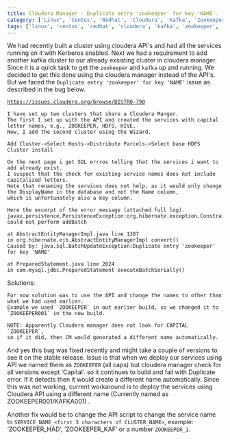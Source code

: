 ```yaml
---
title: Cloudera Manager - Duplicate entry 'zookeeper' for key 'NAME'.
category: ['Linux', 'Centos', 'Redhat', 'Cloudera', 'Kafka', 'Zookeeper', 'Cluster']
tags: ['linux', 'centos', 'redhat', 'cloudera', 'kafka', 'zookeeper', 'cluster']
---
```


We had recently built a cluster using cloudera API's and had all the services running on it with Kerberos enabled.
Next we had a requirement to add another kafka cluster to our already exsisting cluster in cloudera manager. Since it is a quick task to get the `zookeeper` and `kafka` up and running.
We decided to get this done using the cloudera manager instead of the API's. But we faced the `Duplicate entry 'zookeeper' for key 'NAME'` issue as described in the bug below.
 
[`https://issues.cloudera.org/browse/DISTRO-790`](https://issues.cloudera.org/browse/DISTRO-790)

    I have set up two clusters that share a Cloudera Manger.
    The first I set up with the API and created the services with capital letter names, e.g., ZOOKEEPER, HDFS, HIVE.
    Now, I add the second cluster using the Wizard.
    
    Add Cluster->Select Hosts->Distribute Parcels->Select base HDFS Cluster install
    
    On the next page i get SQL errros telling that the services i want to add already exist. 
    I suspect that the check for existing service names does not include capitalized letters.
    Note that renaming the services does not help, as it would only change the DisplayName in the database and not the Name column, 
    which is unfortunately also a key column. 

    Here the excerpt of the error message (attached full log).
    javax.persistence.PersistenceException:org.hibernate.exception.ConstraintViolationException: could not perform addBatch
    
    at AbstractEntityManagerImpl.java line 1387
    in org.hibernate.ejb.AbstractEntityManagerImpl convert()
    Caused by: java.sql.BatchUpdateException:Duplicate entry 'zookeeper' for key 'NAME'
    
    at PreparedStatement.java line 2024
    in com.mysql.jdbc.PreparedStatement executeBatchSerially()

Solutions: 

    For now solution was to use the API and change the names to other than what we had used earlier. 
    Example we used `ZOOKEEPER` in out earlier build, so we changed it to `ZOOKEEPER001` in the new build. 
    
    NOTE: Apparently Cloudera manager does not look for CAPITAL `ZOOKEEPER`, 
    so if it did, then CM would generated a different name automatically.

And yes this bug was fixed recently and might take a couple of versions to see it on the stable release.
Issue is that when we deploy our services using API we named them as `ZOOKEEPER`  (all caps) but cloudera manager check for all versions except ‘Capital’.
so it continues to build and  fail with Duplicate error. If it detects then it would create a different name automatically.
Since this was not working, current workaround is to deploy the services using Cloudera API using a different name (Currently named as ZOOKEEPER001/KAFKA001) . 

Another fix would be to change the API script to change the service name to `SERVICE_NAME_<first 3 characters of CLUSTER_NAME>`, example: ‘ZOOKEEPER_HAD’, ‘ZOOKEEPER_KAF’ or a number `ZOOKEEPER_1`.


    